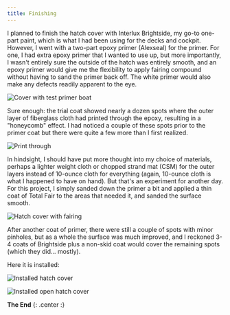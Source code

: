 ```yaml
---
title: Finishing
---
```


I planned to finish the hatch cover with Interlux Brightside, my go-to one-part paint,
which is what I had been using for the decks and cockpit. However, I
went with a two-part epoxy primer (Alexseal) for the primer. For one, I had extra
epoxy primer that I wanted to use up, but more importantly, I wasn't entirely sure
the outside of the hatch was entirely smooth, and an epoxy primer would give me
the flexibility to apply fairing compound without having to sand the primer back off.
The white primer would also make any defects readily apparent to the eye.

![Cover with test primer boat](images/cover-with-test-primer-web.jpg "Cover with a trial coat of epoxy primer")

Sure enough: the trial coat showed nearly a dozen spots where the outer layer of fiberglass
cloth had printed through the epoxy, resulting in a "honeycomb" effect. I had noticed a couple
of these spots prior to the primer coat but there were quite a few more than I first realized.

![Print through](images/print-through-web.jpg "Lots of spots like this where the fiberglass cloth printed through the ouoter epoxy")

In hindsight, I should have put more thought into my choice of materials, perhaps a lighter weight
cloth or chopped strand mat (CSM) for the outer layers instead of 10-ounce cloth for everything
(again, 10-ounce cloth is what I happened to have on hand). But that's an experiment for another day.
For this project, I simply sanded down the primer a bit and applied a thin coat of Total Fair to the
areas that needed it, and sanded the surface smooth.

![Hatch cover with fairing](images/hatch-cover-with-fairing-web.jpg "Hatch cover with a layer of fairing compound, sanded smooth, to cover the print through")

After another coat of primer, there were still a couple of spots with minor pinholes, but as a whole
the surface was much improved, and I reckoned 3-4 coats of Brightside plus a non-skid coat would cover
the remaining spots (which they did... mostly).

Here it is installed:

![Installed hatch cover](images/installed-cover-closed-web.jpg "Installed hatch cover")

![Installed open hatch cover](images/installed-cover-open-web.jpg)

**The End**
{: .center :}
